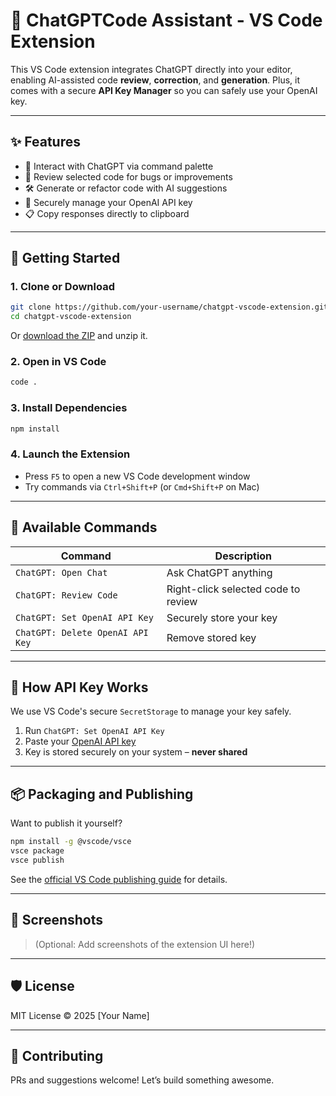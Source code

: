 # 🤖 ChatGPTCode Assistant - VS Code Extension

This VS Code extension integrates ChatGPT directly into your editor, enabling AI-assisted code **review**, **correction**, and **generation**. Plus, it comes with a secure **API Key Manager** so you can safely use your OpenAI key.

---

## ✨ Features

- 💬 Interact with ChatGPT via command palette
- 🧠 Review selected code for bugs or improvements
- 🛠 Generate or refactor code with AI suggestions
- 🔐 Securely manage your OpenAI API key
- 📋 Copy responses directly to clipboard

---

## 🚀 Getting Started

### 1. Clone or Download

```bash
git clone https://github.com/your-username/chatgpt-vscode-extension.git
cd chatgpt-vscode-extension
```

Or [download the ZIP](https://github.com/your-username/chatgpt-vscode-extension/archive/refs/heads/main.zip) and unzip it.

### 2. Open in VS Code

```bash
code .
```

### 3. Install Dependencies

```bash
npm install
```

### 4. Launch the Extension

- Press `F5` to open a new VS Code development window
- Try commands via `Ctrl+Shift+P` (or `Cmd+Shift+P` on Mac)

---

## 🧠 Available Commands

| Command | Description |
|--------|-------------|
| `ChatGPT: Open Chat` | Ask ChatGPT anything |
| `ChatGPT: Review Code` | Right-click selected code to review |
| `ChatGPT: Set OpenAI API Key` | Securely store your key |
| `ChatGPT: Delete OpenAI API Key` | Remove stored key |

---

## 🔑 How API Key Works

We use VS Code's secure `SecretStorage` to manage your key safely.

1. Run `ChatGPT: Set OpenAI API Key`
2. Paste your [OpenAI API key](https://platform.openai.com/account/api-keys)
3. Key is stored securely on your system – **never shared**

---

## 📦 Packaging and Publishing

Want to publish it yourself?

```bash
npm install -g @vscode/vsce
vsce package
vsce publish
```

See the [official VS Code publishing guide](https://code.visualstudio.com/api/working-with-extensions/publishing-extension) for details.

---

## 📸 Screenshots

> (Optional: Add screenshots of the extension UI here!)

---

## 🛡 License

MIT License © 2025 [Your Name]

---

## 🙌 Contributing

PRs and suggestions welcome! Let’s build something awesome.
